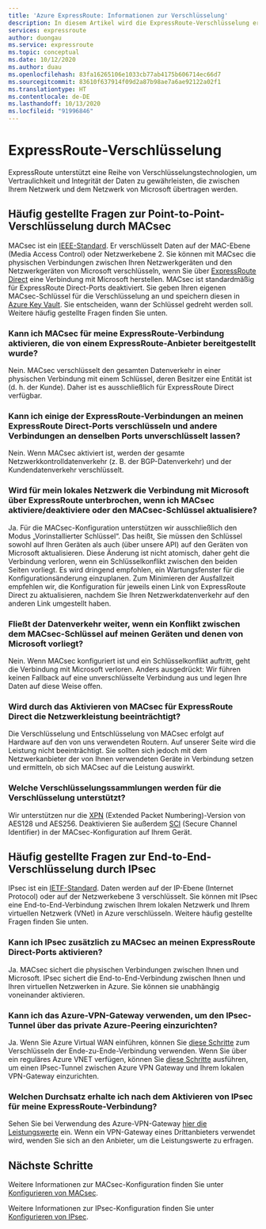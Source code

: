 ```yaml
---
title: 'Azure ExpressRoute: Informationen zur Verschlüsselung'
description: In diesem Artikel wird die ExpressRoute-Verschlüsselung erläutert.
services: expressroute
author: duongau
ms.service: expressroute
ms.topic: conceptual
ms.date: 10/12/2020
ms.author: duau
ms.openlocfilehash: 83fa16265106e1033cb77ab4175b606714ec66d7
ms.sourcegitcommit: 83610f637914f09d2a87b98ae7a6ae92122a02f1
ms.translationtype: HT
ms.contentlocale: de-DE
ms.lasthandoff: 10/13/2020
ms.locfileid: "91996846"
---
```

# <a name="expressroute-encryption"></a>ExpressRoute-Verschlüsselung
 
ExpressRoute unterstützt eine Reihe von Verschlüsselungstechnologien, um Vertraulichkeit und Integrität der Daten zu gewährleisten, die zwischen Ihrem Netzwerk und dem Netzwerk von Microsoft übertragen werden.

## <a name="point-to-point-encryption-by-macsec-faq"></a>Häufig gestellte Fragen zur Point-to-Point-Verschlüsselung durch MACsec
MACsec ist ein [IEEE-Standard](https://1.ieee802.org/security/802-1ae/). Er verschlüsselt Daten auf der MAC-Ebene (Media Access Control) oder Netzwerkebene 2. Sie können mit MACsec die physischen Verbindungen zwischen Ihren Netzwerkgeräten und den Netzwerkgeräten von Microsoft verschlüsseln, wenn Sie über [ExpressRoute Direct](expressroute-erdirect-about.md) eine Verbindung mit Microsoft herstellen. MACsec ist standardmäßig für ExpressRoute Direct-Ports deaktiviert. Sie geben Ihren eigenen MACsec-Schlüssel für die Verschlüsselung an und speichern diesen in [Azure Key Vault](../key-vault/general/overview.md). Sie entscheiden, wann der Schlüssel gedreht werden soll. Weitere häufig gestellte Fragen finden Sie unten.
### <a name="can-i-enable-macsec-on-my-expressroute-circuit-provisioned-by-an-expressroute-provider"></a>Kann ich MACsec für meine ExpressRoute-Verbindung aktivieren, die von einem ExpressRoute-Anbieter bereitgestellt wurde?
Nein. MACsec verschlüsselt den gesamten Datenverkehr in einer physischen Verbindung mit einem Schlüssel, deren Besitzer eine Entität ist (d. h. der Kunde). Daher ist es ausschließlich für ExpressRoute Direct verfügbar.
### <a name="can-i-encrypt-some-of-the-expressroute-circuits-on-my-expressroute-direct-ports-and-leave-other-circuits-on-the-same-ports-unencrypted"></a>Kann ich einige der ExpressRoute-Verbindungen an meinen ExpressRoute Direct-Ports verschlüsseln und andere Verbindungen an denselben Ports unverschlüsselt lassen? 
Nein. Wenn MACsec aktiviert ist, werden der gesamte Netzwerkkontrolldatenverkehr (z. B. der BGP-Datenverkehr) und der Kundendatenverkehr verschlüsselt. 
### <a name="when-i-enabledisable-macsec-or-update-macsec-key-will-my-on-premises-network-lose-connectivity-to-microsoft-over-expressroute"></a>Wird für mein lokales Netzwerk die Verbindung mit Microsoft über ExpressRoute unterbrochen, wenn ich MACsec aktiviere/deaktiviere oder den MACsec-Schlüssel aktualisiere?
Ja. Für die MACsec-Konfiguration unterstützen wir ausschließlich den Modus „Vorinstallierter Schlüssel“. Das heißt, Sie müssen den Schlüssel sowohl auf Ihren Geräten als auch (über unsere API) auf den Geräten von Microsoft aktualisieren. Diese Änderung ist nicht atomisch, daher geht die Verbindung verloren, wenn ein Schlüsselkonflikt zwischen den beiden Seiten vorliegt. Es wird dringend empfohlen, ein Wartungsfenster für die Konfigurationsänderung einzuplanen. Zum Minimieren der Ausfallzeit empfehlen wir, die Konfiguration für jeweils einen Link von ExpressRoute Direct zu aktualisieren, nachdem Sie Ihren Netzwerkdatenverkehr auf den anderen Link umgestellt haben.  
### <a name="will-traffic-continue-to-flow-if-theres-a-mismatch-in-macsec-key-between-my-devices-and-microsofts"></a>Fließt der Datenverkehr weiter, wenn ein Konflikt zwischen dem MACsec-Schlüssel auf meinen Geräten und denen von Microsoft vorliegt?
Nein. Wenn MACsec konfiguriert ist und ein Schlüsselkonflikt auftritt, geht die Verbindung mit Microsoft verloren. Anders ausgedrückt: Wir führen keinen Fallback auf eine unverschlüsselte Verbindung aus und legen Ihre Daten auf diese Weise offen. 
### <a name="will-enabling-macsec-on-expressroute-direct-degrade-network-performance"></a>Wird durch das Aktivieren von MACsec für ExpressRoute Direct die Netzwerkleistung beeinträchtigt?
Die Verschlüsselung und Entschlüsselung von MACsec erfolgt auf Hardware auf den von uns verwendeten Routern. Auf unserer Seite wird die Leistung nicht beeinträchtigt. Sie sollten sich jedoch mit dem Netzwerkanbieter der von Ihnen verwendeten Geräte in Verbindung setzen und ermitteln, ob sich MACsec auf die Leistung auswirkt.
### <a name="which-cipher-suites-are-supported-for-encryption"></a>Welche Verschlüsselungssammlungen werden für die Verschlüsselung unterstützt?
Wir unterstützen nur die [XPN](https://1.ieee802.org/security/802-1aebw/) (Extended Packet Numbering)-Version von AES128 und AES256. Deaktivieren Sie außerdem [SCI](https://en.wikipedia.org/wiki/IEEE_802.1AE) (Secure Channel Identifier) in der MACsec-Konfiguration auf Ihrem Gerät. 

## <a name="end-to-end-encryption-by-ipsec-faq"></a>Häufig gestellte Fragen zur End-to-End-Verschlüsselung durch IPsec
IPsec ist ein [IETF-Standard](https://tools.ietf.org/html/rfc6071). Daten werden auf der IP-Ebene (Internet Protocol) oder auf der Netzwerkebene 3 verschlüsselt. Sie können mit IPsec eine End-to-End-Verbindung zwischen Ihrem lokalen Netzwerk und Ihrem virtuellen Netzwerk (VNet) in Azure verschlüsseln. Weitere häufig gestellte Fragen finden Sie unten.
### <a name="can-i-enable-ipsec-in-addition-to-macsec-on-my-expressroute-direct-ports"></a>Kann ich IPsec zusätzlich zu MACsec an meinen ExpressRoute Direct-Ports aktivieren?
Ja. MACsec sichert die physischen Verbindungen zwischen Ihnen und Microsoft. IPsec sichert die End-to-End-Verbindung zwischen Ihnen und Ihren virtuellen Netzwerken in Azure. Sie können sie unabhängig voneinander aktivieren. 
### <a name="can-i-use-azure-vpn-gateway-to-set-up-the-ipsec-tunnel-over-azure-private-peering"></a>Kann ich das Azure-VPN-Gateway verwenden, um den IPsec-Tunnel über das private Azure-Peering einzurichten?
Ja. Wenn Sie Azure Virtual WAN einführen, können Sie [diese Schritte](../virtual-wan/vpn-over-expressroute.md) zum Verschlüsseln der Ende-zu-Ende-Verbindung verwenden. Wenn Sie über ein reguläres Azure VNET verfügen, können Sie [diese Schritte](../vpn-gateway/site-to-site-vpn-private-peering.md) ausführen, um einen IPsec-Tunnel zwischen Azure VPN Gateway und Ihrem lokalen VPN-Gateway einzurichten.
### <a name="what-is-the-throughput-i-will-get-after-enabling-ipsec-on-my-expressroute-connection"></a>Welchen Durchsatz erhalte ich nach dem Aktivieren von IPsec für meine ExpressRoute-Verbindung?
Sehen Sie bei Verwendung des Azure-VPN-Gateway [hier die Leistungswerte](../vpn-gateway/vpn-gateway-about-vpngateways.md) ein. Wenn ein VPN-Gateway eines Drittanbieters verwendet wird, wenden Sie sich an den Anbieter, um die Leistungswerte zu erfragen.

## <a name="next-steps"></a>Nächste Schritte
Weitere Informationen zur MACsec-Konfiguration finden Sie unter [Konfigurieren von MACsec](expressroute-howto-macsec.md).

Weitere Informationen zur IPsec-Konfiguration finden Sie unter [Konfigurieren von IPsec](site-to-site-vpn-over-microsoft-peering.md).
